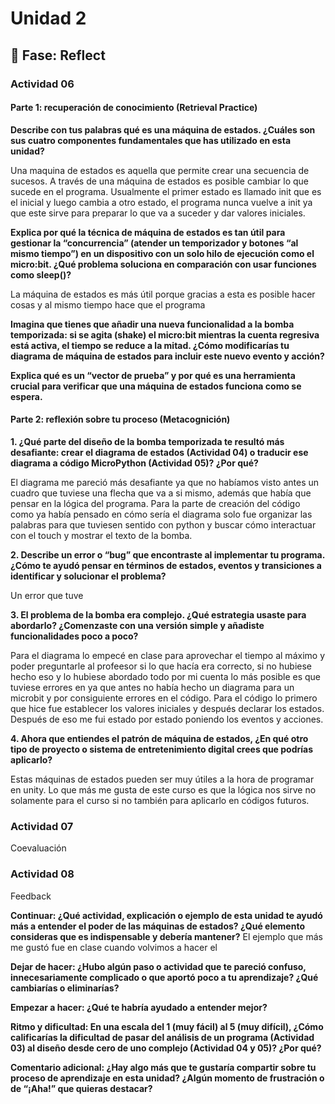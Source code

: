 # Unidad 2


## 🤔 Fase: Reflect

### Actividad 06

#### Parte 1: recuperación de conocimiento (Retrieval Practice)

**Describe con tus palabras qué es una máquina de estados. ¿Cuáles son sus cuatro componentes fundamentales que has utilizado en esta unidad?**

Una maquina de estados es aquella que permite crear una secuencia de sucesos. A través de una máquina de estados es posible cambiar lo que sucede en el programa. Usualmente el primer estado es llamado init que es el inicial y luego cambia a otro estado, el programa nunca vuelve a init ya que este sirve para preparar lo que va a suceder y dar valores iniciales.

**Explica por qué la técnica de máquina de estados es tan útil para gestionar la “concurrencia” (atender un temporizador y botones “al mismo tiempo”) en un dispositivo con un solo hilo de ejecución como el micro:bit. ¿Qué problema soluciona en comparación con usar funciones como sleep()?**

La máquina de estados es más útil porque gracias a esta es posible hacer cosas y al mismo tiempo hace que el programa

**Imagina que tienes que añadir una nueva funcionalidad a la bomba temporizada: si se agita (shake) el micro:bit mientras la cuenta regresiva está activa, el tiempo se reduce a la mitad. ¿Cómo modificarías tu diagrama de máquina de estados para incluir este nuevo evento y acción?**

**Explica qué es un “vector de prueba” y por qué es una herramienta crucial para verificar que una máquina de estados funciona como se espera.**

#### Parte 2: reflexión sobre tu proceso (Metacognición)

**1. ¿Qué parte del diseño de la bomba temporizada te resultó más desafiante: crear el diagrama de estados (Actividad 04) o traducir ese diagrama a código MicroPython (Actividad 05)? ¿Por qué?**

El diagrama me pareció más desafiante ya que no habíamos visto antes un cuadro que tuviese una flecha que va a si mismo, además que había que pensar en la lógica del programa. Para la parte de creación del código como ya había pensado en cómo sería el diagrama solo fue organizar las palabras para que tuviesen sentido con python y buscar cómo interactuar con el touch y mostrar el texto de la bomba.

**2. Describe un error o “bug” que encontraste al implementar tu programa. ¿Cómo te ayudó pensar en términos de estados, eventos y transiciones a identificar y solucionar el problema?**

Un error que tuve 

**3. El problema de la bomba era complejo. ¿Qué estrategia usaste para abordarlo? ¿Comenzaste con una versión simple y añadiste funcionalidades poco a poco?**

Para el diagrama lo empecé en clase para aprovechar el tiempo al máximo y poder preguntarle al profeesor si lo que hacía era correcto, si no hubiese hecho eso y lo hubiese abordado todo por mi cuenta lo más posible es que tuviese errores en ya que antes no había hecho un diagrama para un microbit y por consiguiente errores en el código. Para el código lo primero que hice fue establecer los valores iniciales y después declarar los estados. Después de eso me fui estado por estado poniendo los eventos y acciones. 

**4. Ahora que entiendes el patrón de máquina de estados, ¿En qué otro tipo de proyecto o sistema de entretenimiento digital crees que podrías aplicarlo?**

Estas máquinas de estados pueden ser muy útiles a la hora de programar en unity. Lo que más me gusta de este curso es que la lógica nos sirve no solamente para el curso si no también para aplicarlo en códigos futuros.

### Actividad 07
Coevaluación

### Actividad 08
Feedback

**Continuar: ¿Qué actividad, explicación o ejemplo de esta unidad te ayudó más a entender el poder de las máquinas de estados? ¿Qué elemento consideras que es indispensable y debería mantener?**
El ejemplo que más me gustó fue en clase cuando volvimos a hacer el 

**Dejar de hacer: ¿Hubo algún paso o actividad que te pareció confuso, innecesariamente complicado o que aportó poco a tu aprendizaje? ¿Qué cambiarías o eliminarías?**

**Empezar a hacer: ¿Qué te habría ayudado a entender mejor?**

**Ritmo y dificultad: En una escala del 1 (muy fácil) al 5 (muy difícil), ¿Cómo calificarías la dificultad de pasar del análisis de un programa (Actividad 03) al diseño desde cero de uno complejo (Actividad 04 y 05)? ¿Por qué?**

**Comentario adicional: ¿Hay algo más que te gustaría compartir sobre tu proceso de aprendizaje en esta unidad? ¿Algún momento de frustración o de “¡Aha!” que quieras destacar?**
  




